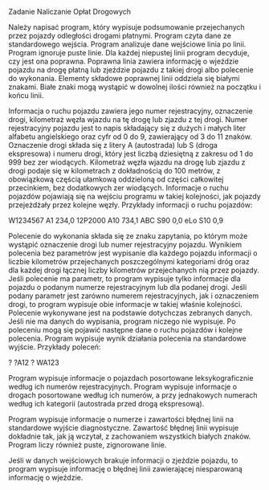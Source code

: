 Zadanie Naliczanie Opłat Drogowych

Należy napisać program, który wypisuje podsumowanie przejechanych przez pojazdy
odległości drogami płatnymi. Program czyta dane ze standardowego wejścia.
Program analizuje dane wejściowe linia po linii. Program ignoruje puste
linie. Dla każdej niepustej linii program decyduje, czy jest ona poprawna.
Poprawna linia zawiera informację o wjeździe pojazdu na drogę płatną lub
zjeździe pojazdu z takiej drogi albo polecenie do wykonania. Elementy składowe
poprawnej linii oddziela się białymi znakami. Białe znaki mogą wystąpić
w dowolnej ilości również na początku i końcu linii.

Informacja o ruchu pojazdu zawiera jego numer rejestracyjny, oznaczenie drogi,
kilometraż węzła wjazdu na tę drogę lub zjazdu z tej drogi. Numer rejestracyjny
pojazdu jest to napis składający się z dużych i małych liter alfabetu
angielskiego oraz cyfr od 0 do 9, zawierający od 3 do 11 znaków. Oznaczenie
drogi składa się z litery A (autostrada) lub S (droga ekspresowa) i numeru
drogi, który jest liczbą dziesiętną z zakresu od 1 do 999 bez zer wiodących.
Kilometraż węzła wjazdu na drogę lub zjazdu z drogi podaje się w kilometrach
z dokładnością do 100 metrów, z obowiązkową częścią ułamkową oddzieloną od
części całkowitej przecinkiem, bez dodatkowych zer wiodących. Informacje o ruchu
pojazdów pojawiają się na wejściu programu w takiej kolejności, jak pojazdy
przejeżdżały przez kolejne węzły. Przykłady informacji o ruchu pojazdów:

W1234567 A1 234,0
12P2000 A10 734,1
ABC S90 0,0
eLo S10 0,9

Polecenie do wykonania składa się ze znaku zapytania, po którym może wystąpić
oznaczenie drogi lub numer rejestracyjny pojazdu. Wynikiem polecenia bez
parametrów jest wypisanie dla każdego pojazdu informacji o liczbie kilometrów
przejechanych poszczególnymi kategoriami dróg oraz dla każdej drogi łącznej
liczby kilometrów przejechanych nią przez pojazdy. Jeśli polecenie ma
parametr, to program wypisuje tylko informacje dla pojazdu o podanym numerze
rejestracyjnym lub dla podanej drogi. Jeśli podany parametr jest zarówno numerem
rejestracyjnych, jak i oznaczeniem drogi, to program wypisuje obie informacje
w takiej właśnie kolejności. Polecenie wykonywane jest na podstawie dotychczas
zebranych danych. Jeśli nie ma danych do wypisania, program niczego nie
wypisuje. Po poleceniu mogą się pojawić następne dane o ruchu pojazdów i kolejne
polecenia. Program wypisuje wynik działania polecenia na standardowe wyjście.
Przykłady poleceń:

?
?A12
? WA123

Program wypisuje informacje o pojazdach posortowane leksykograficznie według ich
numerów rejestracyjnych. Program wypisuje informacje o drogach posortowane
według ich numerów, a przy jednakowych numerach według ich kategorii (autostrada
przed drogą ekspresową).

Program wypisuje informacje o numerze i zawartości błędnej linii na standardowe
wyjście diagnostyczne. Zawartość błędnej linii wypisuje dokładnie tak, jak ją
wczytał, z zachowaniem wszystkich białych znaków. Program liczy również puste,
zignorowane linie.

Jeśli w danych wejściowych brakuje informacji o zjeździe pojazdu, to program
wypisuje informację o błędnej linii zawierającej niesparowaną informację
o wjeździe.

